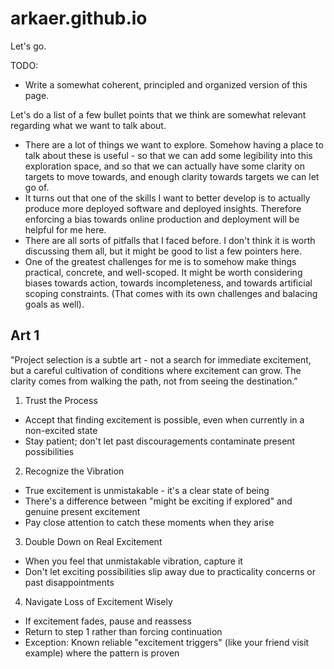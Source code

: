 # arkaer.github.io

Let's go.

TODO:
- Write a somewhat coherent, principled and organized version of this page.

Let's do a list of a few bullet points that we think are somewhat relevant regarding what we want to talk about.

- There are a lot of things we want to explore. Somehow having a place to talk about these is useful - so that we can add some legibility into this exploration space, and so that we can actually have some clarity on targets to move towards, and enough clarity towards targets we can let go of.
- It turns out that one of the skills I want to better develop is to actually produce more deployed software and deployed insights. Therefore enforcing a bias towards online production and deployment will be helpful for me here.
- There are all sorts of pitfalls that I faced before. I don't think it is worth discussing them all, but it might be good to list a few pointers here.
- One of the greatest challenges for me is to somehow make things practical, concrete, and well-scoped. It might be worth considering biases towards action, towards incompleteness, and towards artificial scoping constraints. (That comes with its own challenges and balacing goals as well).



## Art 1

 "Project selection is a subtle art - not a search for immediate excitement, but a careful cultivation of conditions where excitement can grow. The clarity comes from walking the path, not from seeing the destination."


1. Trust the Process
- Accept that finding excitement is possible, even when currently in a non-excited state
- Stay patient; don't let past discouragements contaminate present possibilities

2. Recognize the Vibration
- True excitement is unmistakable - it's a clear state of being
- There's a difference between "might be exciting if explored" and genuine present excitement
- Pay close attention to catch these moments when they arise

3. Double Down on Real Excitement
- When you feel that unmistakable vibration, capture it
- Don't let exciting possibilities slip away due to practicality concerns or past disappointments

4. Navigate Loss of Excitement Wisely
- If excitement fades, pause and reassess
- Return to step 1 rather than forcing continuation
- Exception: Known reliable "excitement triggers" (like your friend visit example) where the pattern is proven